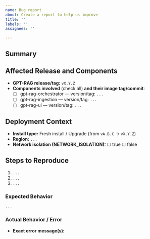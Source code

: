 ```yaml
---
name: Bug report
about: Create a report to help us improve
title: ''
labels: ''
assignees: ''

---
```


## Summary

## Affected Release and Components
- **GPT-RAG release/tag:** `vX.Y.Z`
- **Components involved** (check all) **and their image tag/commit**:
  - [ ] gpt-rag-orchestrator — version/tag: `...`
  - [ ] gpt-rag-ingestion — version/tag: `...`
  - [ ] gpt-rag-ui — version/tag: `...`

## Deployment Context
- **Install type:** Fresh install / Upgrade (from `vA.B.C` → `vX.Y.Z`)
- **Region:** `...`
- **Network isolation (NETWORK_ISOLATION):** ☐ true ☐ false


## Steps to Reproduce
1. `...`
2. `...`
3. `...`

### Expected Behavior
`...`

### Actual Behavior / Error
- **Exact error message(s):**
